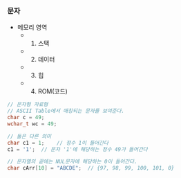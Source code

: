 ### 문자

- 메모리 영역
  - 1. 스택
  - 2. 데이터
  - 3. 힙
  - 4. ROM(코드)

```cpp
// 문자형 자료형
// ASCII Table에서 매칭되는 문자를 보여준다.
char c = 49;
wchar_t wc = 49;

// 둘은 다른 의미
char c1 = 1;    // 정수 1이 들어간다
c1 = '1';  // 문자 '1'에 해당하는 정수 49가 들어간다

// 문자열의 끝에는 NUL문자에 해당하는 0이 들어간다.
char cArr[10] = "ABCDE";  // {97, 98, 99, 100, 101, 0}
```
